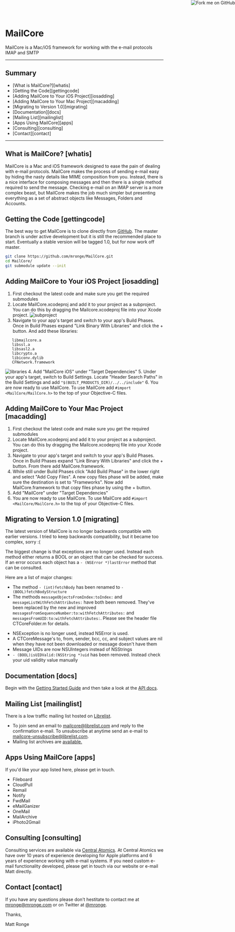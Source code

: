<a href="https://github.com/mronge/MailCore"><img style="position: absolute; top: 0; right: 0; border: 0;" src="https://s3.amazonaws.com/github/ribbons/forkme_right_darkblue_121621.png" alt="Fork me on GitHub"></a>

# MailCore
MailCore is a Mac/iOS framework for working with the e-mail protocols IMAP and SMTP

***

## Summary

* [What is MailCore?][whatis]
* [Getting the Code][gettingcode]
* [Adding MailCore to Your iOS Project][iosadding]
* [Adding MailCore to Your Mac Project][macadding]
* [Migrating to Version 1.0][migrating]
* [Documentation][docs]
* [Mailing List][mailinglist]
* [Apps Using MailCore][apps]
* [Consulting][consulting]
* [Contact][contact]

***

## What is MailCore? [whatis]

MailCore is a Mac and iOS framework designed to ease the pain of dealing with e-mail protocols. MailCore makes the process of sending e-mail easy by hiding the nasty details like MIME composition from you. Instead, there is a nice interface for composing messages and then there is a single method required to send the message. Checking e-mail on an IMAP server is a more complex beast, but MailCore makes the job much simpler but presenting everything as a set of abstract objects like Messages, Folders and Accounts.

## Getting the Code [gettingcode]

The best way to get MailCore is to clone directly from [GitHub](http://www.github.com/mronge/MailCore/). The master branch is under active development but it is still the recommended place to start. Eventually a stable version will be tagged 1.0, but for now work off master.

~~~~~bash
git clone https://github.com/mronge/MailCore.git
cd MailCore/
git submodule update --init
~~~~~

##  Adding MailCore to Your iOS Project [iosadding]

1. First checkout the latest code and make sure you get the required submodules
2. Locate MailCore.xcodeproj and add it to your project as a subproject. You can do this by dragging the Mailcore.xcodeproj file into your Xcode project.
![subproject](images/subproject.png)
3. Navigate to your app's target and switch to your app's Build Phases. Once in Build Phases expand "Link Binary With Libraries" and click the + button. And add these libraries:

~~~~~text
   libmailcore.a
   libssl.a
   libsasl2.a
   libcrypto.a
   libiconv.dylib
   CFNetwork.framework
~~~~~ 
![libraries](images/libraries.png)
4. Add "MailCore iOS" under "Target Dependencies"
5. Under your app's target, switch to Build Settings. Locate "Header Search Paths" in the Build Settings and add `"$(BUILT_PRODUCTS_DIR)/../../include"`
6. You are now ready to use MailCore. To use MailCore add `#import <MailCore/MailCore.h>` to the top of your Objective-C files.

##  Adding MailCore to Your Mac Project [macadding]

1. First checkout the latest code and make sure you get the required submodules
2. Locate MailCore.xcodeproj and add it to your project as a subproject. You can do this by dragging the Mailcore.xcodeproj file into your Xcode project.
3. Navigate to your app's target and switch to your app's Build Phases. Once in Build Phases expand "Link Binary With Libraries" and click the + button. From there add MailCore.framework.
4. While still under Build Phases click "Add Build Phase" in the lower right and select "Add Copy Files". A new copy files phase will be added, make sure the destination is set to "Frameworks". Now add MailCore.framework to that copy files phase by using the + button.
5. Add "MailCore" under "Target Dependencies"
6. You are now ready to use MailCore. To use MailCore add `#import <MailCore/MailCore.h>` to the top of your Objective-C files.

## Migrating to Version 1.0 [migrating]

The latest version of MailCore is no longer backwards compatible with earlier versions. I tried to keep backwards compatibility, but it became too complex, sorry :(

The biggest change is that exceptions are no longer used. Instead each method either returns a BOOL or an object that can be checked for success. If an error occurs each object has a `- (NSError *)lastError` method that can be consulted.

Here are a list of major changes:

* The method `- (int)fetchBody` has been renamed to `- (BOOL)fetchBodyStructure`
* The methods `messageObjectsFromIndex:toIndex:` and `messageListWithFetchAttributes:` have both been removed. They've been replaced by the new and improved `messagesFromSequenceNumber:to:withFetchAttributes:` and `messagesFromUID:to:withFetchAttributes:`. Please see the header file CTCoreFolder.m for details.
- NSException is no longer used, instead NSError is used.
- A CTCoreMessage's to, from, sender, bcc, cc, and subject values are nil when they have not been downloaded or message doesn't have them
- Message UIDs are now NSUIntegers instead of NSStrings
- `- (BOOL)isUIDValid:(NSString *)uid` has been removed. Instead check your uid validity value manually

## Documentation [docs]

Begin with the [Getting Started Guide](gettingstarted.html) and then take a look at the [API docs](api/index.html).

## Mailing List [mailinglist]

There is a low traffic mailing list hosted on [Librelist](http://librelist.com/).

* To join send an email to <mailcore@librelist.com> and reply to the confirmation e-mail. To unsubscribe at anytime send an e-mail to <mailcore-unsubscribe@librelist.com>.
* Mailing list archives are [available.](http://librelist.com/browser/mailcore/)

## Apps Using MailCore [apps]

If you'd like your app listed here, please get in touch.

* Fileboard
* CloudPull
* Remail
* Notify
* FwdMail
* eMailGanizer
* OneMail
* MailArchive
* iPhoto2Gmail

## Consulting [consulting]

Consulting services are available via [Central Atomics](http://www.centralatomics.com). At Central Atomics we have over 10 years of experience developing for Apple platforms and 6 years of experience working with e-mail systems. If you need custom e-mail functionality developed, please get in touch via our website or e-mail Matt directly.

## Contact [contact]

If you have any questions please don't hestitate to contact me at <mronge@mronge.com> or on Twitter at [@mronge](http:www.twitter.com/mronge).

Thanks,

Matt Ronge
